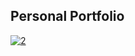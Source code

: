 ## Personal Portfolio

<a href="https://ibb.co/wSzS9Tj"><img src="https://i.ibb.co/gSRS5Gh/2.png" alt="2" border="0"></a>
